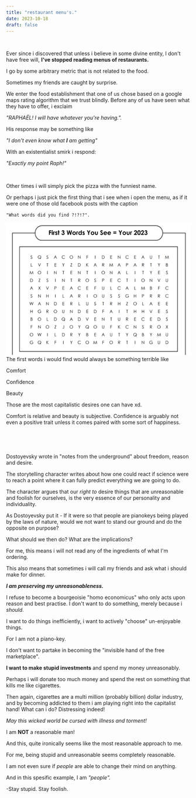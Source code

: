 ```yaml
---
title: "restaurant menu's."
date: 2023-10-18
draft: false
---
```


&nbsp;

Ever since i discovered that unless i believe in some divine entity, I don't have free will, **I've stopped reading menus of restaurants.**

I go by some arbitrary metric that is not related to the food.

Sometimes my friends are caught by surprise.

We enter the food establishment that one of us chose based on a google maps rating algorithm that we trust blindly. Before any of us have seen what they have to offer, i exclaim

*"RAPHAËL! I will have whatever you're having.".*

His response may be something like

*"I don't even know what **I** am getting"*

With an existentialist smirk i respond:

*"Exactly my point Raph!"*

&nbsp;


Other times i will simply pick the pizza with the funniest name.

Or perhaps i just pick the first thing that i see when i open the menu, as if it were one of those old facebook posts with the caption

    "What words did you find ?!?!?".
![ord](/images/ord.png)
The first words i would find would always be something terrible like

Comfort

Confidence

Beauty

Those are the most capitalistic desires one can have xd.

Comfort is relative and beauty is subjective.
Confidence is arguably not even a positive trait unless it comes paired with some sort of happiness.

&nbsp;

&nbsp;

Dostoyevsky wrote in "notes from the underground" about freedom, reason and desire.

The storytelling character writes about how one could react if science were to reach a point where it can fully predict everything we are going to do.

The character argues that our *right to* desire things that are unreasonable and foolish for ourselves, is the very essence of our personality and individuality.

As Dostoyevsky put it -
If it were so that people are pianokeys being played by the laws of nature, would we not want to stand our ground and do the opposite on purpose?

What should we then do? What are the implications?

For me, this means i will not read any of the ingredients of what I'm ordering.

This also means that sometimes i will call my friends and ask what i should make for dinner.

***I am preserving my unreasonableness.***

I refuse to become a bourgeoisie "homo economicus" who only acts upon reason and best practise. I don't want to do something, merely because i *should*.

I want to do things inefficiently, i want to actively "choose" un-enjoyable things.

For I am not a piano-key.

I don't want to partake in becoming the "invisible hand of the free marketplace".

**I want to make stupid investments** and spend my money unreasonably.

Perhaps i will donate too much money and spend the rest on something that kills me like cigarettes.

Then again, cigarettes are a multi million (probably billion) dollar industry, and by becoming addicted to them i am playing right into the capitalist hand! What can i do? Distressing indeed!

*May this wicked world be cursed with illness and torment!*

I am **NOT** a reasonable man!

And this, quite ironically seems like the most reasonable approach to me.

For me, being stupid and unreasonable seems completely reasonable.

I am not even sure if *people* are able to change their mind on anything.

And in this spesific example, I am *"people".*

-Stay stupid. Stay foolish.